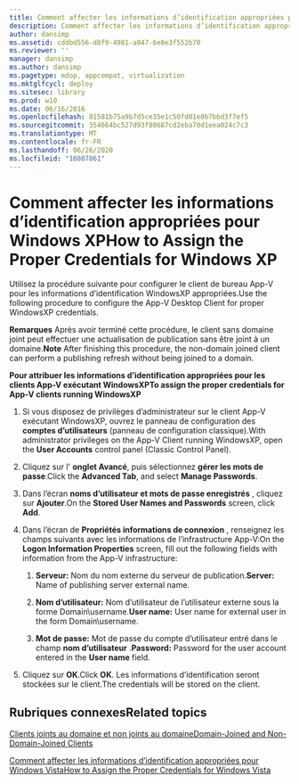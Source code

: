 ```yaml
---
title: Comment affecter les informations d’identification appropriées pour Windows XP
description: Comment affecter les informations d’identification appropriées pour Windows XP
author: dansimp
ms.assetid: cddbd556-d8f9-4981-a947-6e8e3f552b70
ms.reviewer: ''
manager: dansimp
ms.author: dansimp
ms.pagetype: mdop, appcompat, virtualization
ms.mktglfcycl: deploy
ms.sitesec: library
ms.prod: w10
ms.date: 06/16/2016
ms.openlocfilehash: 81581b75a9b7d5ce35e1c50fd01e0b7bbd3f7ef5
ms.sourcegitcommit: 354664bc527d93f80687cd2eba70d1eea024c7c3
ms.translationtype: MT
ms.contentlocale: fr-FR
ms.lasthandoff: 06/26/2020
ms.locfileid: "10807861"
---
```

# <span data-ttu-id="e865e-103">Comment affecter les informations d’identification appropriées pour Windows XP</span><span class="sxs-lookup"><span data-stu-id="e865e-103">How to Assign the Proper Credentials for Windows XP</span></span>


<span data-ttu-id="e865e-104">Utilisez la procédure suivante pour configurer le client de bureau App-V pour les informations d’identification WindowsXP appropriées.</span><span class="sxs-lookup"><span data-stu-id="e865e-104">Use the following procedure to configure the App-V Desktop Client for proper WindowsXP credentials.</span></span>

<span data-ttu-id="e865e-105">**Remarques**  Après avoir terminé cette procédure, le client sans domaine joint peut effectuer une actualisation de publication sans être joint à un domaine.</span><span class="sxs-lookup"><span data-stu-id="e865e-105">**Note** After finishing this procedure, the non-domain joined client can perform a publishing refresh without being joined to a domain.</span></span>

 

**<span data-ttu-id="e865e-106">Pour attribuer les informations d’identification appropriées pour les clients App-V exécutant WindowsXP</span><span class="sxs-lookup"><span data-stu-id="e865e-106">To assign the proper credentials for App-V clients running WindowsXP</span></span>**

1.  <span data-ttu-id="e865e-107">Si vous disposez de privilèges d’administrateur sur le client App-V exécutant WindowsXP, ouvrez le panneau de configuration des **comptes d’utilisateurs** (panneau de configuration classique).</span><span class="sxs-lookup"><span data-stu-id="e865e-107">With administrator privileges on the App-V Client running WindowsXP, open the **User Accounts** control panel (Classic Control Panel).</span></span>

2.  <span data-ttu-id="e865e-108">Cliquez sur l' **onglet Avancé**, puis sélectionnez **gérer les mots de passe**.</span><span class="sxs-lookup"><span data-stu-id="e865e-108">Click the **Advanced Tab**, and select **Manage Passwords**.</span></span>

3.  <span data-ttu-id="e865e-109">Dans l’écran **noms d’utilisateur et mots de passe enregistrés** , cliquez sur **Ajouter**.</span><span class="sxs-lookup"><span data-stu-id="e865e-109">On the **Stored User Names and Passwords** screen, click **Add**.</span></span>

4.  <span data-ttu-id="e865e-110">Dans l’écran de **Propriétés informations de connexion** , renseignez les champs suivants avec les informations de l’infrastructure App-V:</span><span class="sxs-lookup"><span data-stu-id="e865e-110">On the **Logon Information Properties** screen, fill out the following fields with information from the App-V infrastructure:</span></span>

    1.  <span data-ttu-id="e865e-111">**Serveur:** Nom du nom externe du serveur de publication.</span><span class="sxs-lookup"><span data-stu-id="e865e-111">**Server:** Name of publishing server external name.</span></span>

    2.  <span data-ttu-id="e865e-112">**Nom d’utilisateur:** Nom d’utilisateur de l’utilisateur externe sous la forme Domain\\username.</span><span class="sxs-lookup"><span data-stu-id="e865e-112">**User name:** User name for external user in the form Domain\\username.</span></span>

    3.  <span data-ttu-id="e865e-113">**Mot de passe:** Mot de passe du compte d’utilisateur entré dans le champ **nom d’utilisateur** .</span><span class="sxs-lookup"><span data-stu-id="e865e-113">**Password:** Password for the user account entered in the **User name** field.</span></span>

5.  <span data-ttu-id="e865e-114">Cliquez sur **OK**.</span><span class="sxs-lookup"><span data-stu-id="e865e-114">Click **OK**.</span></span> <span data-ttu-id="e865e-115">Les informations d’identification seront stockées sur le client.</span><span class="sxs-lookup"><span data-stu-id="e865e-115">The credentials will be stored on the client.</span></span>

## <span data-ttu-id="e865e-116">Rubriques connexes</span><span class="sxs-lookup"><span data-stu-id="e865e-116">Related topics</span></span>


[<span data-ttu-id="e865e-117">Clients joints au domaine et non joints au domaine</span><span class="sxs-lookup"><span data-stu-id="e865e-117">Domain-Joined and Non-Domain-Joined Clients</span></span>](domain-joined-and-non-domain-joined-clients.md)

[<span data-ttu-id="e865e-118">Comment affecter les informations d’identification appropriées pour Windows Vista</span><span class="sxs-lookup"><span data-stu-id="e865e-118">How to Assign the Proper Credentials for Windows Vista</span></span>](how-to-assign--the-proper-credentials-for-windows-vista.md)

 

 





